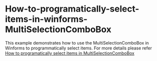 # How-to-programatically-select-items-in-winforms-MultiSelectionComboBox
This example demonstrates how to use the MultiSelectionComboBox in Winforms to programmatically select items. For more details please refer [How to programatically select items in MultiSelectionComboBox](https://www.syncfusion.com/kb/11708/how-to-select-the-item-programmatically-in-winforms-multiselectioncombobox)
